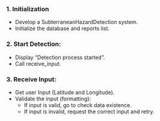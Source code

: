 ### 1. Initialization
 - Develop a SubterraneanHazardDetection system.
 - Initialize the database and reports list.
### 2. Start Detection:
  - Display “Detection process started”.
  - Call receive_input.
### 3. Receive Input:
  - Get user Input (Latitude and Longitude).
  - Validate the input (formatting):
    - If input is valid, go to check data existence.
    - If input is invalid, request the correct input and retry.
